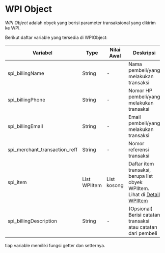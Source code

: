 # WPI Object

*WPI Object* adalah obyek yang berisi parameter transaksional yang dikirim ke WPI.

Berikut daftar variable yang tersedia di WPIObject:

| Variabel                      | Type         | Nilai Awal  | Deskripsi                                                    |
| ----------------------------- | ------------ | ----------- | ------------------------------------------------------------ |
| spi_billingName               | String       | -           | Nama pembeli/yang melakukan transaksi                        |
| spi_billingPhone              | String       | -           | Nomor HP pembeli/yang melakukan transaksi                    |
| spi_billingEmail              | String       | -           | Email pembeli/yang melakukan transaksi                       |
| spi_merchant_transaction_reff | String       | -           | Nomor referensi transaksi                                    |
| spi_item                      | List WPIItem | List kosong | Daftar item transaksi, berupa list obyek WPIItem. Lihat di [Detail WPIItem](README_WPIITEM.md) |
| spi_billingDescription        | String       | -           | (Opsional) Berisi catatan transaksi atau catatan dari pembeli |

tiap variable memiliki fungsi getter dan setternya.